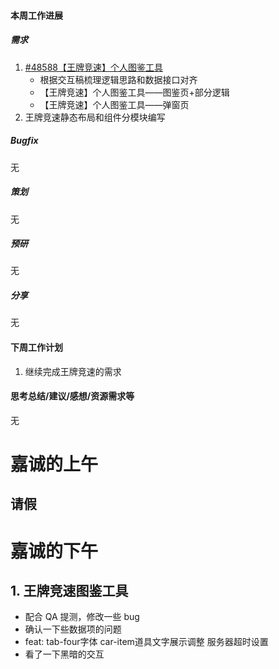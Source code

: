#### 本周工作进展

##### 需求


1. [#48588【王牌竞速】个人图鉴工具](https://a19.pm.netease.com/v6/my?issue_id=48588)
   - 根据交互稿梳理逻辑思路和数据接口对齐
   - 【王牌竞速】个人图鉴工具——图鉴页+部分逻辑
   - 【王牌竞速】个人图鉴工具——弹窗页
2. 王牌竞速静态布局和组件分模块编写

##### Bugfix

无

##### 策划

无
##### 预研

无
##### 分享

无
#### 下周工作计划

1. 继续完成王牌竞速的需求

#### 思考总结/建议/感想/资源需求等

无









# 嘉诚的上午
## 请假
# 嘉诚的下午
## 1. 王牌竞速图鉴工具
- 配合 QA 提测，修改一些 bug
- 确认一下些数据项的问题
- feat: tab-four字体 car-item道具文字展示调整 服务器超时设置
- 看了一下黑暗的交互